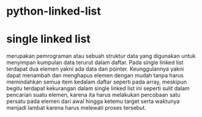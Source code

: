 # python-linked-list
# single linked list 
merupakan pemrograman atau sebuah struktur data yang digunakan untuk menyimpan kumpulan data terurut dalam daftar. Pada single linked list terdapat dua elemen yakni ada data dan pointer. 
Keunggulannya yakni dapat menambah dan menghapus elemen dengan mudah tanpa harus memindahkan semua item kedalam daftar seperti pada array, meskipun begitu terdapat kekurangan dalam single linked list ini seperti sulit dalam pencarian suatu elemen, karena ita harus melakukan percobaan satu persatu pada elemen dari awal hingga ketemu target serta waktunya menjadi lambat karena harus melewati proses tersebut.
